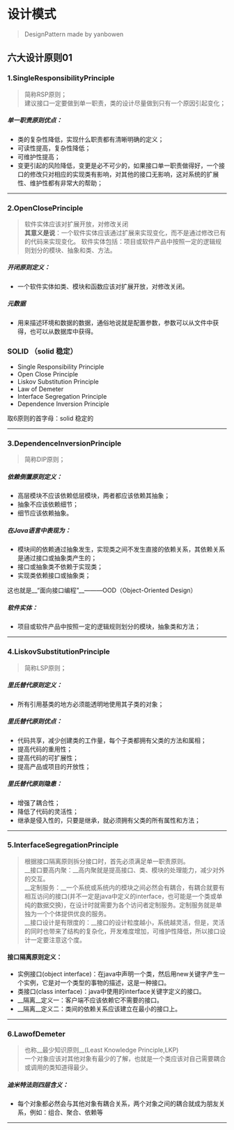 # 设计模式
>DesignPattern made by yanbowen

## 六大设计原则01  
### 1.SingleResponsibilityPrinciple  
>简称RSP原则；  
>建议接口一定要做到单一职责，类的设计尽量做到只有一个原因引起变化；  

##### 单一职责原则优点：  
* 类的复杂性降低，实现什么职责都有清晰明确的定义；
* 可读性提高，复杂性降低；
* 可维护性提高；
* 变更引起的风险降低，变更是必不可少的，如果接口单一职责做得好，一个接口的修改只对相应的实现类有影响，对其他的接口无影响，这对系统的扩展性、维护性都有非常大的帮助；  
  
---
### 2.OpenClosePrinciple  
>软件实体应该对扩展开放，对修改关闭   
>__其意义是说__：一个软件实体应该通过扩展来实现变化，而不是通过修改已有的代码来实现变化。
>软件实体包括：项目或软件产品中按照一定的逻辑规则划分的模块、抽象和类、方法。
  
##### 开闭原则定义：  
* 一个软件实体如类、模块和函数应该对扩展开放，对修改关闭。  
   
##### 元数据
* 用来描述环境和数据的数据，通俗地说就是配置参数，参数可以从文件中获得，也可以从数据库中获得。  
  
### SOLID （solid 稳定）  
* Single Responsibility Principle  
* Open Close Principle  
* Liskov Substitution Principle  
* Law of Demeter   
* Interface Segregation Principle  
* Dependence Inversion Principle  
 
取6原则的首字母：solid 稳定的
    
  
---
### 3.DependenceInversionPrinciple  
>简称DIP原则；  
  
##### 依赖倒置原则定义：
* 高层模块不应该依赖低层模块，两者都应该依赖其抽象；
* 抽象不应该依赖细节；
* 细节应该依赖抽象。  
  
##### 在Java语言中表现为：
* 模块间的依赖通过抽象发生，实现类之间不发生直接的依赖关系，其依赖关系是通过接口或抽象类产生的；
* 接口或抽象类不依赖于实现类；
* 实现类依赖接口或抽象类；  

这也就是__“面向接口编程”__———OOD（Object-Oriented Design）  

##### 软件实体：
* 项目或软件产品中按照一定的逻辑规则划分的模块，抽象类和方法；
    
---
### 4.LiskovSubstitutionPrinciple  
>简称LSP原则；   
   
##### 里氏替代原则定义：   
* 所有引用基类的地方必须能透明地使用其子类的对象；    

##### 里氏替代原则优点：   
* 代码共享，减少创建类的工作量，每个子类都拥有父类的方法和属相；  
* 提高代码的重用性；  
* 提高代码的可扩展性；  
* 提高产品或项目的开放性；
  
##### 里氏替代原则隐患：     
* 增强了耦合性；  
* 降低了代码的灵活性；   
* 继承是侵入性的，只要是继承，就必须拥有父类的所有属性和方法；  
    
---
### 5.InterfaceSegregationPrinciple  
>根据接口隔离原则拆分接口时，首先必须满足单一职责原则。  
>__接口要高内聚：__高内聚就是提高接口、类、模块的处理能力，减少对外的交互。  
>__定制服务：__一个系统或系统内的模块之间必然会有耦合，有耦合就要有相互访问的接口(并不一定是java中定义的interface，也可能是一个类或单纯的数据交换)，在设计时就需要为各个访问者定制服务。定制服务就是单独为一个个体提供优良的服务。  
>__接口设计是有限度的：__接口的设计粒度越小，系统越灵活，但是，灵活的同时也带来了结构的复杂化，开发难度增加，可维护性降低，所以接口设计一定要注意这个度。   
  
#### 接口隔离原则定义：  
* 实例接口(object interface)：在java中声明一个类，然后用new关键字产生一个实例，它是对一个类型的事物的描述，这是一种接口。  
* 类接口(class interface)：java中使用的interface关键字定义的接口。
* __隔离__定义一：客户端不应该依赖它不需要的接口。
* __隔离__定义二：类间的依赖关系应该建立在最小的接口上。
    
---
### 6.LawofDemeter 
>也称__最少知识原则__(Least Knowledge Principle,LKP)  
>一个对象应该对其他对象有最少的了解，也就是一个类应该对自己需要耦合或调用的类知道得最少。  
  
##### 迪米特法则四层含义：   
* 每个对象都必然会与其他对象有耦合关系，两个对象之间的耦合就成为朋友关系，例如：组合、聚合、依赖等

- - -